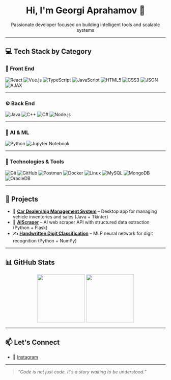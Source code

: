 <h1 align="center">Hi, I'm Georgi Aprahamov 👋</h1>
<p align="center">Passionate developer focused on building intelligent tools and scalable systems</p>

---

## 💻 Tech Stack by Category

### 🎨 Front End
![React](https://img.shields.io/badge/-React-61DAFB?style=for-the-badge&logo=react&logoColor=black)
![Vue.js](https://img.shields.io/badge/-Vue.js-4FC08D?style=for-the-badge&logo=vue.js&logoColor=white)
![TypeScript](https://img.shields.io/badge/-TypeScript-3178C6?style=for-the-badge&logo=typescript&logoColor=white)
![JavaScript](https://img.shields.io/badge/-JavaScript-F7DF1E?style=for-the-badge&logo=javascript&logoColor=black)
![HTML5](https://img.shields.io/badge/-HTML5-E34F26?style=for-the-badge&logo=html5&logoColor=white)
![CSS3](https://img.shields.io/badge/-CSS3-1572B6?style=for-the-badge&logo=css3&logoColor=white)
![JSON](https://img.shields.io/badge/-JSON-000000?style=for-the-badge&logo=json&logoColor=white)
![AJAX](https://img.shields.io/badge/-AJAX-0078D7?style=for-the-badge)

---

### ⚙️ Back End
![Java](https://img.shields.io/badge/-Java-007396?style=for-the-badge&logo=java&logoColor=white)
![C++](https://img.shields.io/badge/-C++-00599C?style=for-the-badge&logo=cplusplus&logoColor=white)
![C#](https://img.shields.io/badge/-C%23-239120?style=for-the-badge&logo=csharp&logoColor=white)
![Node.js](https://img.shields.io/badge/-Node.js-339933?style=for-the-badge&logo=node.js&logoColor=white)

---

### 🧠 AI & ML
![Python](https://img.shields.io/badge/-Python-3776AB?style=for-the-badge&logo=python&logoColor=white)
![Jupyter Notebook](https://img.shields.io/badge/-Jupyter-F37626?style=for-the-badge&logo=jupyter&logoColor=white)

---

### 🧩 Technologies & Tools
![Git](https://img.shields.io/badge/-Git-F05032?style=for-the-badge&logo=git&logoColor=white)
![GitHub](https://img.shields.io/badge/-GitHub-181717?style=for-the-badge&logo=github)
![Postman](https://img.shields.io/badge/-Postman-FF6C37?style=for-the-badge&logo=postman&logoColor=white)
![Docker](https://img.shields.io/badge/-Docker-2496ED?style=for-the-badge&logo=docker&logoColor=white)
![Linux](https://img.shields.io/badge/-Linux-FCC624?style=for-the-badge&logo=linux&logoColor=black)
![MySQL](https://img.shields.io/badge/-MySQL-4479A1?style=for-the-badge&logo=mysql&logoColor=white)
![MongoDB](https://img.shields.io/badge/-MongoDB-47A248?style=for-the-badge&logo=mongodb&logoColor=white)
![OracleDB](https://img.shields.io/badge/-OracleDB-F80000?style=for-the-badge&logo=oracle&logoColor=white)

---

## 🚀 Projects

- 🔧 [**Car Dealership Management System**](https://github.com/georgiaprahamov/Car_Dealership) – Desktop app for managing vehicle inventories and sales (Java + Tkinter)
- 🤖 [**AIScraper**](https://github.com/georgiaprahamov/AIScraper) – AI web scraper API with structured data extraction (Python + Flask)
- ✍️ [**Handwritten Digit Classification**](https://github.com/georgiaprahamov/Handwritten-Digit-Classification) – MLP neural network for digit recognition (Python + NumPy)

---

## 📊 GitHub Stats

<p align="center">
  <img src="https://github-readme-stats.vercel.app/api?username=georgiaprahamov&show_icons=true&theme=radical" height="150"/>
  <img src="https://github-readme-stats.vercel.app/api/top-langs/?username=georgiaprahamov&layout=compact&theme=radical" height="150"/>
</p>

---

## 📫 Let's Connect

- 📸 [Instagram](https://www.instagram.com/g.aprahamov/)

---

> *“Code is not just code. It's a story waiting to be understood.”*
